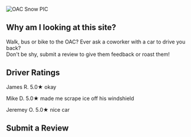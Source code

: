![OAC Snow PIC](https://user-images.githubusercontent.com/98415276/151035930-c703d36c-b35d-41be-9d88-7185fb62c49b.png)

## Why am I looking at this site?
Walk, bus or bike to the OAC? Ever ask a coworker with a car to drive you back?  
Don't be shy, submit a review to give them feedback or roast them!

## Driver Ratings
James R. 5.0★  okay                        
  
Mike D.  5.0★  made me scrape ice off his windshield  
  
Jeremey O. 5.0★  nice car

## Submit a Review
